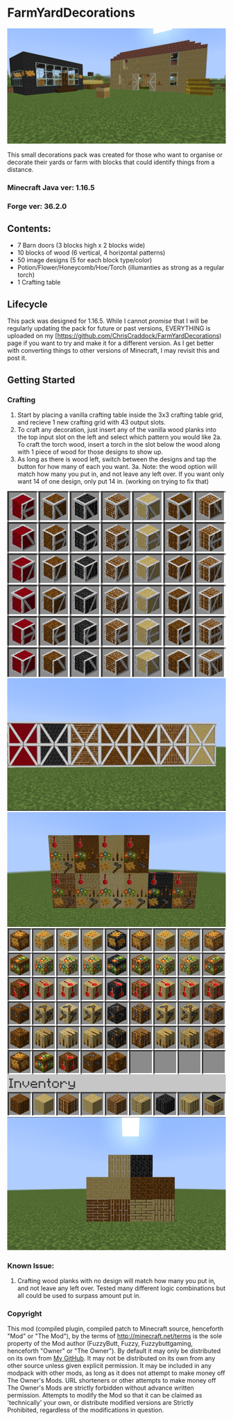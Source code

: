 # FarmYardDecorations

![BeeHarvestBarn](/Display/BeeHarvestBarn.png)

This small decorations pack was created for those who want to organise or decorate their yards or farm with blocks that could identify things from a distance.

### Minecraft Java ver: 1.16.5
### Forge ver: 36.2.0

## Contents:
* 7 Barn doors (3 blocks high x 2 blocks wide)
* 10 blocks of wood (6 vertical, 4 horizontal patterns)
* 50 image designs (5 for each block type/color)
* Potion/Flower/Honeycomb/Hoe/Torch (illumanties as strong as a regular torch)
* 1 Crafting table



## Lifecycle
This pack was designed for 1.16.5.  While I cannot *promise* that I will be regularly updating the pack for future or past versions,
EVERYTHING is uploaded on my [https://github.com/ChrisCraddock/FarmYardDecorations) page if you want to try and make it for
a different version.  As I get better with converting things to other versions of Minecraft, I may revisit this and post it. 

## Getting Started


### Crafting
1. Start by placing a vanilla crafting table inside the 3x3 crafting table grid, and recieve 1 new crafting grid with 43 output slots.
2.  To craft any decoration, just insert any of the vanilla wood planks into the top input slot on the left and select which pattern you would like
  2a. To craft the torch wood, insert a torch in the slot below the wood along with 1 piece of wood for those designs to show up.
3.  As long as there is wood left, switch between the designs and tap the button for how many of each you want.
  3a. Note: the wood option will match how many you put in, and not leave any left over.  If you want only want 14 of one design, only put 14 in. (working on trying to fix that)

![BarnBlocks](/Display/BarnBlocks.png)
![BarnDoors](/Display/BarnDoors.png)
![Decorations](/Display/Decorations.png)
![Decrowood](/Display/Decrowood.png)
![WoodWalls](/Display/WoodWalls.png)


### Known Issue:
1. Crafting wood planks with no design will match how many you put in, and not leave any left over. Tested many different logic combinations but all could be used to surpass amount put in.



### Copyright

This mod (compiled plugin, compiled patch to Minecraft source, henceforth "Mod" or "The Mod"), by the terms of http://minecraft.net/terms is the sole property of the 
Mod author (FuzzyButt, Fuzzy, Fuzzybuttgaming, henceforth "Owner" or "The Owner"). By default it may only be distributed on its own from 
[My GitHub](https://github.com/ChrisCraddock/FarmYardDecorations). It may not be distributed on its own from any other source unless given explicit permission. It may be included in any modpack with 
other mods, as long as it does not attempt to make money off The Owner's Mods. URL shorteners or other attempts to make money off The Owner's Mods are strictly 
forbidden without advance written permission. Attempts to modify the Mod so that it can be claimed as 'technically' your own, or distribute modified versions are 
Strictly Prohibited, regardless of the modifications in question.
